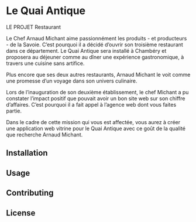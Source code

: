 # Le Quai Antique

LE PROJET Restaurant 

Le  Chef  Arnaud  Michant  aime  passionnément  les  produits  -  et  producteurs  -    de  la  Savoie. 
C’est pourquoi il a décidé d’ouvrir son troisième restaurant dans ce département. 
Le Quai Antique sera installé à Chambéry et proposera au déjeuner comme au dîner une 
expérience gastronomique, à travers une cuisine sans artifice. 
 
Plus encore que ses deux autres restaurants, Arnaud Michant le voit comme une promesse 
d’un voyage dans son univers culinaire. 
 
Lors de l’inauguration de son deuxième établissement, le chef Michant a pu constater 
l’impact positif que pouvait avoir un bon site web sur son chiffre d’affaires. C’est pourquoi il 
a fait appel à l’agence web dont vous faites partie. 
 
Dans le cadre de cette mission qui vous est affectée, vous aurez à créer une application web 
vitrine pour le Quai Antique avec ce goût de la qualité que recherche Arnaud Michant. 

## Installation

## Usage

## Contributing

## License


